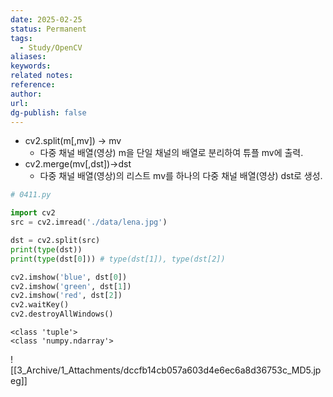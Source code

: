 ```yaml
---
date: 2025-02-25
status: Permanent
tags:
  - Study/OpenCV
aliases: 
keywords: 
related notes: 
reference: 
author: 
url: 
dg-publish: false
---
```

- cv2.split(m[,mv]) -> mv
	- 다중 채널 배열(영상) m을 단일 채널의 배열로 분리하여 튜플 mv에 출력.
- cv2.merge(mv[,dst])->dst
	- 다중 채널 배열(영상)의 리스트 mv를 하나의 다중 채널 배열(영상) dst로 생성.

```python
# 0411.py

import cv2
src = cv2.imread('./data/lena.jpg') 

dst = cv2.split(src)
print(type(dst))
print(type(dst[0])) # type(dst[1]), type(dst[2])

cv2.imshow('blue', dst[0])
cv2.imshow('green', dst[1])
cv2.imshow('red', dst[2])
cv2.waitKey()
cv2.destroyAllWindows()
```

```output
<class 'tuple'>
<class 'numpy.ndarray'>
```
![[3_Archive/1_Attachments/dccfb14cb057a603d4e6ec6a8d36753c_MD5.jpeg]]
